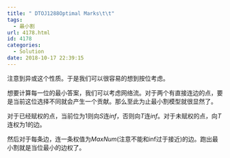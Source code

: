 ```yaml
---
title: " DTOJ1288Optimal Marks\t\t"
tags:
  - 最小割
url: 4178.html
id: 4178
categories:
  - Solution
date: 2018-10-17 22:39:15
---
```


注意到异或这个性质。于是我们可以很容易的想到按位考虑。

想要计算每一位的最小答案，我们可以考虑网络流。对于两个有直接连边的点，要是当前这位选择不同就会产生一个贡献。那么至此为止最小割模型就很显然了。

对于已经赋权的点，当前位为$1$则向$S$连$inf$，否则向$T$连$inf$。对于未赋权的点，向$T$连权为$1$的边。

然后对于每条边，连一条权值为$MaxNum$(注意不能和inf过于接近)的边。跑出最小割就是当位最小的边权了。